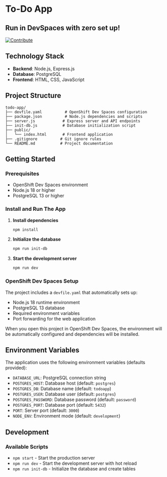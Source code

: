# To-Do App


## Run in DevSpaces with zero set up!

[![Contribute](https://www.eclipse.org/che/contribute.svg)](https://devspaces.apps.rm3.7wse.p1.openshiftapps.com//#https://github.com/malarhab/one-click-devspaces-demo.git)

## Technology Stack

- **Backend**: Node.js, Express.js
- **Database**: PostgreSQL
- **Frontend**: HTML, CSS, JavaScript 

## Project Structure

```
todo-app/
├── devfile.yaml          # OpenShift Dev Spaces configuration
├── package.json          # Node.js dependencies and scripts
├── server.js            # Express server and API endpoints
├── init-db.js           # Database initialization script
├── public/
│   └── index.html       # Frontend application
├── .gitignore          # Git ignore rules
└── README.md           # Project documentation
```

## Getting Started

### Prerequisites

- OpenShift Dev Spaces environment
- Node.js 18 or higher
- PostgreSQL 13 or higher

### Install and Run The App

1. **Install dependencies**
   ```bash
   npm install
   ```

2. **Initialize the database**
   ```bash
   npm run init-db
   ```

3. **Start the development server**
   ```bash
   npm run dev
   ```


### OpenShift Dev Spaces Setup

The project includes a `devfile.yaml` that automatically sets up:
- Node.js 18 runtime environment
- PostgreSQL 13 database
- Required environment variables
- Port forwarding for the web application

When you open this project in OpenShift Dev Spaces, the environment will be automatically configured and dependencies will be installed.

## Environment Variables

The application uses the following environment variables (defaults provided):

- `DATABASE_URL`: PostgreSQL connection string
- `POSTGRES_HOST`: Database host (default: `postgres`)
- `POSTGRES_DB`: Database name (default: `todoapp`)
- `POSTGRES_USER`: Database user (default: `postgres`)
- `POSTGRES_PASSWORD`: Database password (default: `password`)
- `POSTGRES_PORT`: Database port (default: `5432`)
- `PORT`: Server port (default: `3000`)
- `NODE_ENV`: Environment mode (default: `development`)


## Development

### Available Scripts

- `npm start` - Start the production server
- `npm run dev` - Start the development server with hot reload
- `npm run init-db` - Initialize the database and create tables
